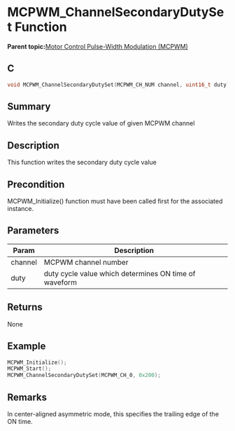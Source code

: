 # MCPWM\_ChannelSecondaryDutySet Function

**Parent topic:**[Motor Control Pulse-Width Modulation \(MCPWM\)](GUID-89C7FC43-0090-4047-99CD-F7EE4881E28E.md)

## C

```c
void MCPWM_ChannelSecondaryDutySet(MCPWM_CH_NUM channel, uint16_t duty)
```

## Summary

Writes the secondary duty cycle value of given MCPWM channel

## Description

This function writes the secondary duty cycle value

## Precondition

MCPWM\_Initialize\(\) function must have been called first for the associated instance.

## Parameters

|Param|Description|
|-----|-----------|
|channel|MCPWM channel number|
|duty|duty cycle value which determines ON time of waveform|

## Returns

None

## Example

```c
MCPWM_Initialize();
MCPWM_Start();
MCPWM_ChannelSecondaryDutySet(MCPWM_CH_0, 0x200);
```

## Remarks

In center-aligned asymmetric mode, this specifies the trailing edge of the ON time.


